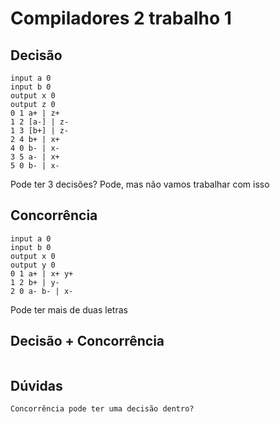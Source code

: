 # Compiladores 2 trabalho 1

## Decisão
```
input a 0
input b 0
output x 0
output z 0
0 1 a+ | z+
1 2 [a-] | z-
1 3 [b+] | z-
2 4 b+ | x+
4 0 b- | x-
3 5 a- | x+
5 0 b- | x-
```

Pode ter 3 decisões? Pode, mas não vamos trabalhar com isso

## Concorrência
```
input a 0
input b 0
output x 0
output y 0
0 1 a+ | x+ y+
1 2 b+ | y-
2 0 a- b- | x-
```

Pode ter mais de duas letras

## Decisão + Concorrência
```

```

## Dúvidas
```
Concorrência pode ter uma decisão dentro?
```
